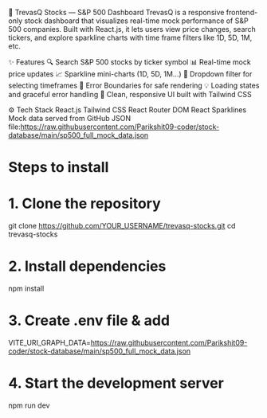 🧠 TrevasQ Stocks — S&P 500 Dashboard
TrevasQ is a responsive frontend-only stock dashboard that visualizes real-time mock performance of S&P 500 companies. Built with React.js, it lets users view price changes, search tickers, and explore sparkline charts with time frame filters like 1D, 5D, 1M, etc.

✨ Features
🔍 Search S&P 500 stocks by ticker symbol
📊 Real-time mock price updates
📈 Sparkline mini-charts (1D, 5D, 1M...)
📌 Dropdown filter for selecting timeframes
🧪 Error Boundaries for safe rendering
💡 Loading states and graceful error handling
🎯 Clean, responsive UI built with Tailwind CSS

⚙️ Tech Stack
    React.js
    Tailwind CSS
    React Router DOM
    React Sparklines
    Mock data served from GitHub JSON file:https://raw.githubusercontent.com/Parikshit09-coder/stock-database/main/sp500_full_mock_data.json

# Steps to install
# 1. Clone the repository
git clone https://github.com/YOUR_USERNAME/trevasq-stocks.git
cd trevasq-stocks

# 2. Install dependencies
npm install

# 3. Create .env file & add
VITE_URI_GRAPH_DATA=https://raw.githubusercontent.com/Parikshit09-coder/stock-database/main/sp500_full_mock_data.json

# 4. Start the development server
npm run dev

